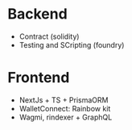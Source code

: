 # Backend

- Contract (solidity)
- Testing and SCripting (foundry)



# Frontend

- NextJs + TS + PrismaORM
- WalletConnect: Rainbow kit
- Wagmi, rindexer + GraphQL